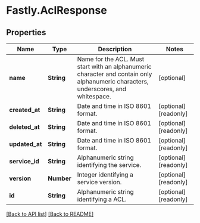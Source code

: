 # Fastly.AclResponse

## Properties

Name | Type | Description | Notes
------------ | ------------- | ------------- | -------------
**name** | **String** | Name for the ACL. Must start with an alphanumeric character and contain only alphanumeric characters, underscores, and whitespace. | [optional] 
**created_at** | **String** | Date and time in ISO 8601 format. | [optional] [readonly] 
**deleted_at** | **String** | Date and time in ISO 8601 format. | [optional] [readonly] 
**updated_at** | **String** | Date and time in ISO 8601 format. | [optional] [readonly] 
**service_id** | **String** | Alphanumeric string identifying the service. | [optional] [readonly] 
**version** | **Number** | Integer identifying a service version. | [optional] [readonly] 
**id** | **String** | Alphanumeric string identifying a ACL. | [optional] [readonly] 



[[Back to API list]](../../README.md#endpoints) [[Back to README]](../../README.md)
